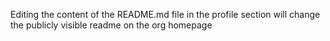 Editing the content of the README.md file in the profile section will change the publicly visible readme on the org homepage
